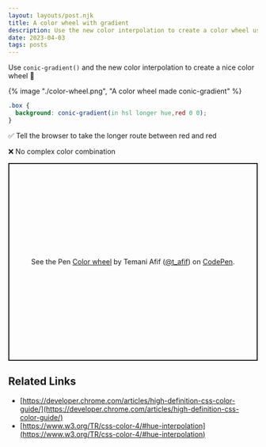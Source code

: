 ```yaml
---
layout: layouts/post.njk
title: A color wheel with gradient
description: Use the new color interpolation to create a color wheel using conic-gradient()
date: 2023-04-03
tags: posts
---
```

Use `conic-gradient()` and the new color interpolation to create a nice color wheel 🤩

{% image "./color-wheel.png", "A color wheel made conic-gradient" %}

```css
.box {
  background: conic-gradient(in hsl longer hue,red 0 0);
}
```

✅ Tell the browser to take the longer route between red and red

❌ No complex color combination


<p class="codepen" data-height="400" data-default-tab="result" data-slug-hash="XWPvgZo" data-preview="true" data-user="t_afif" style="height: 400px; box-sizing: border-box; display: flex; align-items: center; justify-content: center; border: 2px solid; margin: 1em 0; padding: 1em;">
  <span>See the Pen <a href="https://codepen.io/t_afif/pen/XWPvgZo">
  Color wheel</a> by Temani Afif (<a href="https://codepen.io/t_afif">@t_afif</a>)
  on <a href="https://codepen.io">CodePen</a>.</span>
</p>
<script async src="https://cpwebassets.codepen.io/assets/embed/ei.js"></script>


## Related Links

* [https://developer.chrome.com/articles/high-definition-css-color-guide/](https://developer.chrome.com/articles/high-definition-css-color-guide/)
* [https://www.w3.org/TR/css-color-4/#hue-interpolation](https://www.w3.org/TR/css-color-4/#hue-interpolation)
